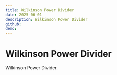 ```yaml
---
title: Wilkinson Power Divider
date: 2025-06-01
description: Wilkinson Power Divider
github:
demo:
---
```


# Wilkinson Power Divider

Wilkinson Power Divider.
